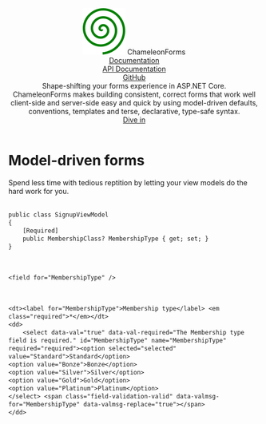 <header id="home">
  <div class="container-width">
    <div class="logo-container">
      <div class="logo"><img src="docs/logo-small.png" alt="ChameleonForms logo" /> ChameleonForms</div>
    </div>
    <nav class="menu">
      <div class="menu-item"><a href="docs/index.md">Documentation</a></div>
      <div class="menu-item"><a href="apidocs/ChameleonForms.yml">API Documentation</a></div>
      <div class="menu-item"><a href="https://github.com/MRCollective/ChameleonForms">GitHub</a></div>
    </nav>
    <div class="clearfix"></div>
    <div class="lead-title">Shape-shifting your forms experience in ASP.NET Core.</div>
    <div class="sub-lead-title">ChameleonForms makes building consistent, correct forms that work well client-side and server-side easy and quick by using model-driven defaults, conventions, templates and terse, declarative, type-safe syntax.</div>
    <a class="lead-btn" href="docs/index.md">Dive in</a>
  </div>
</header>

<div id="home-spacer"></div>

<div class="row equal-heights">
    <div class="col-md-3">
        <h1>Model-driven forms</h1>
        <p>Spend less time with tedious reptition by letting your view models do the hard work for you.</p>
    </div>
    <div class="col-md-3">
        <pre><code class="lang-c#">
public class SignupViewModel
{
    [Required]
    public MembershipClass? MembershipType { get; set; }
}
        </code></pre>
    </div>
    <div class="col-md-3">
        <pre><code class="lang-cshtml">
&lt;field for="MembershipType" />
        </code></pre>
    </div>
    <div class="col-md-3">
        <pre><code class="lang-html">
&lt;dt>&lt;label for="MembershipType">Membership type&lt;/label> &lt;em class="required">*&lt;/em>&lt;/dt>
&lt;dd>
    &lt;select data-val="true" data-val-required="The Membership type field is required." id="MembershipType" name="MembershipType" required="required">&lt;option selected="selected" value="Standard">Standard&lt;/option>
&lt;option value="Bonze">Bonze&lt;/option>
&lt;option value="Silver">Silver&lt;/option>
&lt;option value="Gold">Gold&lt;/option>
&lt;option value="Platinum">Platinum&lt;/option>
&lt;/select> &lt;span class="field-validation-valid" data-valmsg-for="MembershipType" data-valmsg-replace="true">&lt;/span>
&lt;/dd>
        </code></pre>
    </div>
</div>
